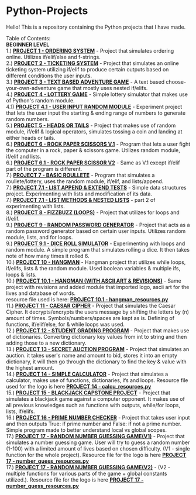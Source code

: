 # Python-Projects
Hello! This is a repository containing the Python projects that I have made.

Table of Contents:    
**BEGINNER LEVEL**    
1.) [**PROJECT 1 - ORDERING SYSTEM**](https://github.com/RDC4321/Python-Projects/blob/main/PROJ%201%20-%20ORDERING%20SYSTEM.py) - Project that simulates ordering online. Utilizes if/elif/else and f-strings.  
2.) [**PROJECT 2 - TICKETING SYSTEM**](https://github.com/RDC4321/Python-Projects/blob/main/PROJ%202%20-%20TICKETING%20SYSTEM.py) - Project that simulates an online ticketing system utilizing if/elif to produce certain outputs based on different conditions the user inputs.  
3.) [**PROJECT 3 - TEXT BASED ADVENTURE GAME**](https://github.com/RDC4321/Python-Projects/blob/main/PROJ%203%20-%20TEXT%20BASED%20ADVENTURE%20GAME.py) - A text based choose-your-own-adventure game that mostly uses nested if/elifs.  
4.) [**PROJECT 4 - LOTTERY GAME**](https://github.com/RDC4321/Python-Projects/blob/main/PROJ%204%20-%20LOTTERY%20GAME.py) - Simple lottery simulator that makes use of Python's random module.  
4.1) [**PROJECT 4.1 - USER INPUT RANDOM MODULE**](https://github.com/RDC4321/Python-Projects/blob/main/PROJ%204.1%20-%20RANDOM%20MODULE%20TESTS.py) - Experiment project that lets the user input the starting & ending range of numbers to generate random numbers.  
5.) [**PROJECT 5 - HEADS OR TAILS**](https://github.com/RDC4321/Python-Projects/blob/main/PROJ%205%20-%20HEADS%20OR%20TAILS.py) - Project that makes use of random module, if/elif & logical operators, simulates tossing a coin and landing at either heads or tails.  
6.) [**PROJECT 6 - ROCK PAPER SCISSORS V.1**](https://github.com/RDC4321/Python-Projects/blob/main/PROJ%206%20-%20ROCK%20PAPER%20SCISSORS%20V1(TEXT%20BASED).py) - Program that lets a user fight the computer in a rock, paper & scissors game. Utilizes random module, if/elif and lists.  
6.) [**PROJECT 6.1 - ROCK PAPER SCISSOR V2**](https://github.com/RDC4321/Python-Projects/blob/main/PROJ%206%20-%20ROCK%20PAPER%20SCISSORS%20V2(TEXT%20BASED).py) - Same as V.1 except if/elif part of the program is different.  
7.) [**PROJECT 7 - BASIC ROULLETE**](https://github.com/RDC4321/Python-Projects/blob/main/PROJ%207%20-%20BASIC%20ROULLETE.py) - Program that simulates a roullete/lottery, uses the random module, if/elif, and lists/append.  
7.) [**PROJECT 7.1 - LIST APPEND & EXTEND TESTS**](https://github.com/RDC4321/Python-Projects/blob/main/PROJ%207%20-%20LIST%20APPEND%20%26%20EXTEND%20TESTS.py) - Simple data structures project. Experimenting with lists and modification of its data.  
7.) [**PROJECT 7.1 - LIST METHODS & NESTED LISTS**](https://github.com/RDC4321/Python-Projects/blob/main/PROJ%207.1%20-%20LIST%20METHODS%20%26%20NESTED%20LISTS.py) - part 2 of experimenting with lists.  
8.) [**PROJECT 8 - FIZZBUZZ (LOOPS)**](https://github.com/RDC4321/Python-Projects/blob/main/PROJ%208%20-%20FIZZBUZZ%20GAME(LOOPS).py) - Project that utilizes for loops and if/elif.   
9.) [**PROJECT 9 - RANDOM PASSWORD GENERATOR**](https://github.com/RDC4321/Python-Projects/blob/main/PROJ%209%20-%20RANDOM%20PASSWORD%20GENERATOR.py) - Project that acts as a random password generator based on certain user inputs. Utilizes random module, lists, and for loops.  
9.) [**PROJECT 9.1 - DICE ROLL SIMULATOR**](https://github.com/RDC4321/Python-Projects/blob/main/PROJ%209.1%20-%20DICE%20ROLL%20SIMULATOR.py) - Experimenting with loops and random module. A simple program that simulates rolling a dice. It then takes note of how many times it rolled 6.  
10.) [**PROJECT 10 - HANGMAN**](https://github.com/RDC4321/Python-Projects/blob/main/PROJ%2010%20-%20HANGMAN%20GAME.py) - Hangman project that utilizes while loops, if/elifs, lists & the random module. Used boolean variables & multiple ifs, loops & lists.  
10.) [**PROJECT 10.1 - HANGMAN (WITH ASCII ART & REVISIONS)**](https://github.com/RDC4321/Python-Projects/blob/main/PROJ%2010.1%20-%20HANGMAN%20(WITH%20IMPORTED%20ASCII%20ART%20%26%20REVISIONS).py) - Same project with revisions and added module that imported logo, ascii art for the lives and database of words.  
resource file used is here: [**PROJECT 10.1 - hangman_resources.py**](https://github.com/RDC4321/Python-Projects/blob/main/PROJ%2010.1%20-%20hangman_resources.py)  
11.) [**PROJECT 11 - CAESAR CIPHER**](https://github.com/RDC4321/Python-Projects/blob/main/PROJ%2011%20-%20CAESAR%20CIPHER.py) - Project that simulates the Caesar Cipher. It decrypts/encrypts the users message by shifting the letters by (n) amount of times. Symbols/numbers/spaces are kept as is. Defining of functions, if/elif/else, for & while loops was used.  
12.) [**PROJECT 12 - STUDENT GRADING PROGRAM**](https://github.com/RDC4321/Python-Projects/blob/main/PROJ%2012%20-%20STUDENT%20GRADING%20PROGRAM.py) - Project that makes use of dictionaries. Converting dictionary key values from int to string and then adding those to a new dictionary.  
13.) [**PROJECT 13 - SECRET AUCTION PROGRAM**](https://github.com/RDC4321/Python-Projects/blob/main/PROJ%2013%20-%20AUCTION%20PROGRAM.py) - Project that simulates an auction. it takes user's name and amount to bid, stores it into an empty dictionary, it will then go through the dictionary to find the key & value with the highest amount.  
14.) [**PROJECT 14 - SIMPLE CALCULATOR**](https://github.com/RDC4321/Python-Projects/blob/main/PROJ%2014%20-%20CALCULATOR%20PROGRAM.py) - Project that simulates a calculator, makes use of functions, dictionaries, ifs and loops. Resource file used for the logo is here [**PROJECT 14 - calcu_resources.py**](https://github.com/RDC4321/Python-Projects/blob/main/PROJ%2014%20-%20calcu_resources.py)  
15.) [**PROJECT 15 - BLACKJACK CAPSTONE PROJECT**](https://github.com/RDC4321/Python-Projects/blob/main/PROJ%2015%20-%20BLACKJACK%20CAPSTONE%20PROJECT.py) - Project that simulates a blackjack game against a computer opponent. It makes use of all previous knowledges such as functions with outputs, while/for loops, lists, if/elifs.  
16.) [**PROJECT 16 - PRIME NUMBER CHECKER**](https://github.com/RDC4321/Python-Projects/blob/main/PROJ%2016%20-%20PRIME%20NUMBER%20CHECKER.py) - Project that takes user input and then outputs True: if prime number and False: if not a prime number. Simple program made to better understand local vs global scopes.  
17.) [**PROJECT 17 - RANDOM NUMBER GUESSING GAME(V1)**](https://github.com/RDC4321/Python-Projects/blob/main/PROJ%2017%20-%20NUMBER%20GUESSING%20GAME.py) - Project that simulates a number guessing game. User will try to guess a random number (1-100) with a limited amount of lives based on chosen difficulty. (V1 - single function for the whole project). Resource file for the logo is here [**PROJECT 17 - number_guess_resources.py**](https://github.com/RDC4321/Python-Projects/blob/main/PROJ%2017%20-%20number_guess_resources.py)  
17.) [**PROJECT 17 - RANDOM NUMBER GUESSING GAME(V2)**](https://github.com/RDC4321/Python-Projects/blob/main/PROJ%2017%20-%20NUMBER%20GUESSING%20GAME%20(ALT%20CODE).py) - (V2 - multiple functions for various parts of the game + global constants utilized.). Resource file for the logo is here [**PROJECT 17 - number_guess_resources.py**](https://github.com/RDC4321/Python-Projects/blob/main/PROJ%2017%20-%20number_guess_resources.py)

